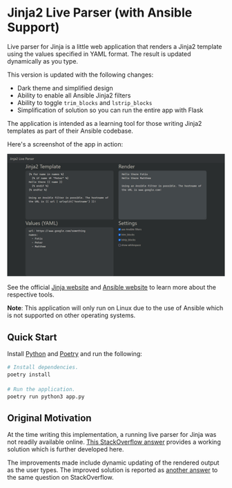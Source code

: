 # Jinja2 Live Parser (with Ansible Support)

Live parser for Jinja is a little web application that renders a Jinja2 template using the values specified in YAML format. The result is updated dynamically as you type.

This version is updated with the following changes:

- Dark theme and simplified design
- Ability to enable all Ansible Jinja2 filters
- Ability to toggle `trim_blocks` and `lstrip_blocks`
- Simplification of solution so you can run the entire app with Flask

The application is intended as a learning tool for those writing Jinja2 templates as part of their Ansible codebase.

Here's a screenshot of the app in action:

![Jnija2 Live Parser Screenshot](https://raw.githubusercontent.com/fgimian/jinja2-live-parser/master/images/screenshot.png)

See the official [Jinja website](http://jinja.pocoo.org/) and [Ansible website](https://www.ansible.com/) to learn more about the respective tools.

**Note**: This application will only run on Linux due to the use of Ansible which is not supported on other operating systems.

## Quick Start

Install [Python](https://www.python.org/) and [Poetry](https://python-poetry.org/) and run the following:

```bash
# Install dependencies.
poetry install

# Run the application.
poetry run python3 app.py
```

## Original Motivation

At the time writing this implementation, a running live parser for Jinja was not readily available online. [This StackOverflow answer](https://stackoverflow.com/questions/20145709/looking-for-a-jinja-online-or-at-least-live-parser/25852297#25852297) provides a working solution which is further developed here.

The improvements made include dynamic updating of the rendered output as the user types. The improved solution is reported as [another answer](https://stackoverflow.com/a/48907913/9391289) to the same question on StackOverflow.
